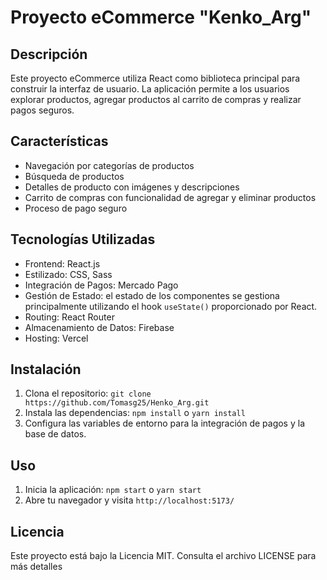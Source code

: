 # Proyecto eCommerce  "Kenko_Arg"

## Descripción
Este proyecto eCommerce utiliza React como biblioteca principal para construir la interfaz de usuario. La aplicación permite a los usuarios explorar productos, agregar productos al carrito de compras y realizar pagos seguros.

## Características
- Navegación por categorías de productos
- Búsqueda de productos
- Detalles de producto con imágenes y descripciones
- Carrito de compras con funcionalidad de agregar y eliminar  productos
- Proceso de pago seguro

## Tecnologías Utilizadas
- Frontend: React.js
- Estilizado: CSS, Sass
- Integración de Pagos: Mercado Pago
- Gestión de Estado: el estado de los componentes se gestiona principalmente utilizando el hook `useState()` proporcionado por React.
- Routing: React Router
- Almacenamiento de Datos: Firebase
- Hosting: Vercel

## Instalación
1. Clona el repositorio: `git clone https://github.com/Tomasg25/Henko_Arg.git`
2. Instala las dependencias: `npm install` o `yarn install`
3. Configura las variables de entorno para la integración de pagos y la base de datos.

## Uso
1. Inicia la aplicación: `npm start` o `yarn start`
2. Abre tu navegador y visita `http://localhost:5173/`

## Licencia
Este proyecto está bajo la Licencia MIT. Consulta el archivo LICENSE para más detalles